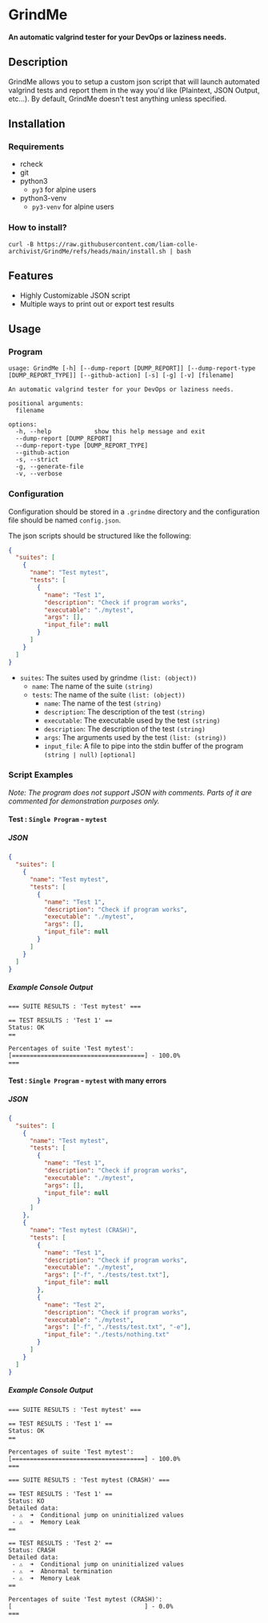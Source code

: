 # GrindMe

**An automatic valgrind tester for your DevOps or laziness needs.**

## Description

GrindMe allows you to setup a custom json script that will launch automated valgrind tests
and report them in the way you'd like (Plaintext, JSON Output, etc...).
By default, GrindMe doesn't test anything unless specified.

## Installation

### Requirements

* rcheck
* git
* python3
  * ``py3`` for alpine users
* python3-venv
  * ``py3-venv`` for alpine users

### How to install?

```shell
curl -B https://raw.githubusercontent.com/liam-colle-archivist/GrindMe/refs/heads/main/install.sh | bash
```

## Features

* Highly Customizable JSON script
* Multiple ways to print out or export test results

## Usage

### Program

```plaintext
usage: GrindMe [-h] [--dump-report [DUMP_REPORT]] [--dump-report-type [DUMP_REPORT_TYPE]] [--github-action] [-s] [-g] [-v] [filename]

An automatic valgrind tester for your DevOps or laziness needs.

positional arguments:
  filename

options:
  -h, --help            show this help message and exit
  --dump-report [DUMP_REPORT]
  --dump-report-type [DUMP_REPORT_TYPE]
  --github-action
  -s, --strict
  -g, --generate-file
  -v, --verbose
```

### Configuration

Configuration should be stored in a ``.grindme`` directory and the configuration file should be named ``config.json``.

The json scripts should be structured like the following:

```json
{
  "suites": [
    {
      "name": "Test mytest",
      "tests": [
        {
          "name": "Test 1",
          "description": "Check if program works",
          "executable": "./mytest",
          "args": [],
          "input_file": null
        }
      ]
    }
  ]
}
```

* ``suites``: The suites used by grindme ``(list: (object))``
  * ``name``: The name of the suite ``(string)``
  * ``tests``: The name of the suite ``(list: (object))``
    * ``name``: The name of the test ``(string)``
    * ``description``: The description of the test ``(string)``
    * ``executable``: The executable used by the test ``(string)``
    * ``description``: The description of the test ``(string)``
    * ``args``: The arguments used by the test ``(list: (string))``
    * ``input_file``: A file to pipe into the stdin buffer of the program ``(string | null)`` ``[optional]``

### Script Examples

*Note: The program does not support JSON with comments. Parts of it are commented for demonstration purposes only.*

#### Test : ``Single Program`` - ``mytest``

##### JSON

```json
{
  "suites": [
    {
      "name": "Test mytest",
      "tests": [
        {
          "name": "Test 1",
          "description": "Check if program works",
          "executable": "./mytest",
          "args": [],
          "input_file": null
        }
      ]
    }
  ]
}
```

##### Example Console Output

```plaintext
=== SUITE RESULTS : 'Test mytest' ===

== TEST RESULTS : 'Test 1' ==
Status: OK
==

Percentages of suite 'Test mytest':
[=====================================] - 100.0%
===
```

#### Test : ``Single Program`` - ``mytest`` with many errors

##### JSON

```json
{
  "suites": [
    {
      "name": "Test mytest",
      "tests": [
        {
          "name": "Test 1",
          "description": "Check if program works",
          "executable": "./mytest",
          "args": [],
          "input_file": null
        }
      ]
    },
    {
      "name": "Test mytest (CRASH)",
      "tests": [
        {
          "name": "Test 1",
          "description": "Check if program works",
          "executable": "./mytest",
          "args": ["-f", "./tests/test.txt"],
          "input_file": null
        },
        {
          "name": "Test 2",
          "description": "Check if program works",
          "executable": "./mytest",
          "args": ["-f", "./tests/test.txt", "-e"],
          "input_file": "./tests/nothing.txt"
        }
      ]
    }
  ]
}
```

##### Example Console Output

```plaintext
=== SUITE RESULTS : 'Test mytest' ===

== TEST RESULTS : 'Test 1' ==
Status: OK
==

Percentages of suite 'Test mytest':
[=====================================] - 100.0%
===

=== SUITE RESULTS : 'Test mytest (CRASH)' ===

== TEST RESULTS : 'Test 1' ==
Status: KO
Detailed data:
 - ⚠️  ➜  Conditional jump on uninitialized values
 - ⚠️  ➜  Memory Leak
==

== TEST RESULTS : 'Test 2' ==
Status: CRASH
Detailed data:
 - ⚠️  ➜  Conditional jump on uninitialized values
 - ⚠️  ➜  Abnormal termination
 - ⚠️  ➜  Memory Leak
==

Percentages of suite 'Test mytest (CRASH)':
[                                     ] - 0.0%
===
```

